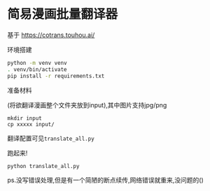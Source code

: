 # 简易漫画批量翻译器

基于 https://cotrans.touhou.ai/

环境搭建

```bash
python -m venv venv
. venv/bin/activate
pip install -r requirements.txt
```

准备材料

(将欲翻译漫画整个文件夹放到input),其中图片支持jpg/png

```
mkdir input
cp xxxxx input/
```

翻译配置可见`translate_all.py`

跑起来!

```
python translate_all.py
```



ps.没写错误处理,但是有一个简陋的断点续传,网络错误就重来,没问题的()
